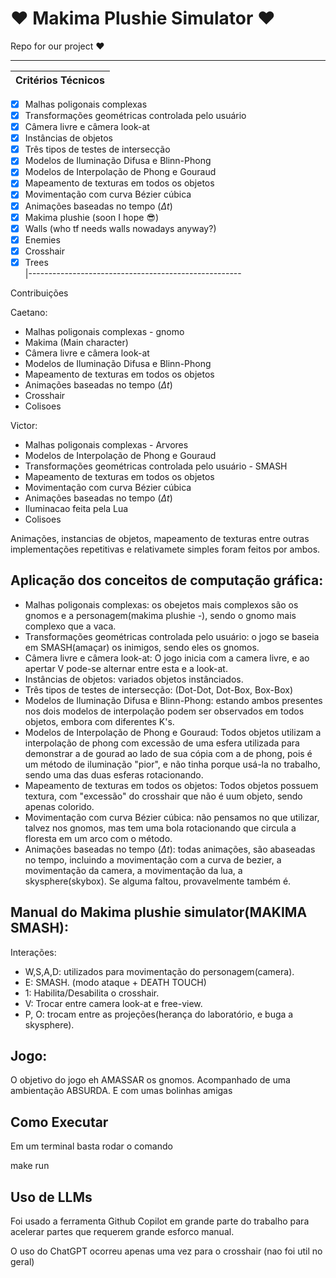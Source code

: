 # :heart: Makima Plushie Simulator :heart:
Repo for our project :heart:

-----------------------------------------------------
| Critérios Técnicos                                  
|-----------------------------------------------------
- [x] Malhas poligonais complexas                                  
- [x] Transformações geométricas controlada pelo usuário 
- [x] Câmera livre e câmera look-at
- [x] Instâncias de objetos                              
- [x] Três tipos de testes de intersecção                
- [x] Modelos de Iluminação Difusa e Blinn-Phong 
- [x] Modelos de Interpolação de Phong e Gouraud         
- [x] Mapeamento de texturas em todos os objetos         
- [x] Movimentação com curva Bézier cúbica               
- [x] Animações baseadas no tempo ($\Delta t$)   
- [x] Makima plushie   (soon I hope :sunglasses:)                                  
- [x] Walls (who tf needs walls nowadays anyway?)                                             
- [x] Enemies                       
- [x] Crosshair                 
- [x] Trees    
|-----------------------------------------------------

Contribuições

Caetano: 
- Malhas poligonais complexas - gnomo
- Makima (Main character)
- Câmera livre e câmera look-at
- Modelos de Iluminação Difusa e Blinn-Phong
- Mapeamento de texturas em todos os objetos
- Animações baseadas no tempo ($\Delta t$)
- Crosshair
- Colisoes
 
Victor:
- Malhas poligonais complexas - Arvores
- Modelos de Interpolação de Phong e Gouraud
- Transformações geométricas controlada pelo usuário - SMASH
- Mapeamento de texturas em todos os objetos
- Movimentação com curva Bézier cúbica
- Animações baseadas no tempo ($\Delta t$)
- Iluminacao feita pela Lua
- Colisoes

Animações, instancias de objetos, mapeamento de texturas entre outras implementações repetitivas e relativamete simples foram feitos por ambos.

## Aplicação dos conceitos de computação gráfica:
- Malhas poligonais complexas: os obejetos mais complexos são os gnomos e a personagem(makima plushie *-*), sendo o gnomo mais complexo que a vaca.
- Transformações geométricas controlada pelo usuário: o jogo se baseia em SMASH(amaçar) os inimigos, sendo eles os gnomos.
- Câmera livre e câmera look-at: O jogo inicia com a camera livre, e ao apertar V pode-se alternar entre esta e a look-at.
- Instâncias de objetos: variados objetos instânciados.
- Três tipos de testes de intersecção: (Dot-Dot, Dot-Box, Box-Box)
- Modelos de Iluminação Difusa e Blinn-Phong: estando ambos presentes nos dois modelos de interpolação podem ser observados em todos objetos, embora com diferentes K's.
- Modelos de Interpolação de Phong e Gouraud: Todos objetos utilizam a interpolação de phong com excessão de uma esfera utilizada para demonstrar a de gourad ao lado de sua cópia com a de phong, pois é um método de iluminação  "pior", e não tinha porque usá-la no trabalho, sendo uma das duas esferas rotacionando.
- Mapeamento de texturas em todos os objetos: Todos objetos possuem textura, com "excessão" do crosshair que não é uum objeto, sendo apenas colorido.
- Movimentação com curva Bézier cúbica: não pensamos no que utilizar, talvez nos gnomos, mas tem uma bola rotacionando que circula a floresta em um arco com o método.
- Animações baseadas no tempo ($\Delta t$): todas animações, são abaseadas no tempo, incluindo a movimentação com a curva de bezier, a movimentação da camera, a movimentação da lua, a skysphere(skybox). Se alguma faltou, provavelmente também é.

## Manual do Makima plushie simulator(MAKIMA SMASH):
Interações:
- W,S,A,D: utilizados para movimentação do personagem(camera).
- E: SMASH. (modo ataque + DEATH TOUCH)
- 1: Habilita/Desabilita o crosshair.
- V: Trocar entre camera look-at e free-view.
- P, O: trocam entre as projeções(herança do laboratório, e buga a skysphere).


## Jogo:
O objetivo do jogo eh AMASSAR os gnomos. Acompanhado de uma ambientação ABSURDA. E com umas bolinhas amigas

## Como Executar
Em um terminal basta rodar o comando 

make run

## Uso de LLMs
Foi usado a ferramenta Github Copilot em grande parte do trabalho para acelerar
partes que requerem grande esforco manual.

O uso do ChatGPT ocorreu apenas uma vez para o crosshair (nao foi util no geral)